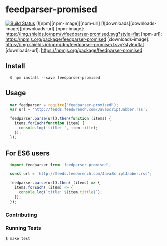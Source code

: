 # feedparser-promised

[![Build
Status](https://snap-ci.com/alabeduarte/feedparser-promised/branch/master/build_image)](https://snap-ci.com/alabeduarte/feedparser-promised/branch/master)
[![npm][npm-image]][npm-url]
[![downloads][downloads-image]][downloads-url]
[npm-image]: https://img.shields.io/npm/v/feedparser-promised.svg?style=flat
[npm-url]: https://npmjs.org/package/feedparser-promised
[downloads-image]: https://img.shields.io/npm/dm/feedparser-promised.svg?style=flat
[downloads-url]: https://npmjs.org/package/feedparser-promised

## Install

```
  $ npm install --save feedparser-promised
```

## Usage

```javascript
  var feedparser = require('feedparser-promised');
  var url = 'http://feeds.feedwrench.com/JavaScriptJabber.rss';

  feedparser.parse(url).then(function (items) {
    items.forEach(function (item) {
      console.log('title: ', item.title);
    });
  });
```

## For ES6 users

```javascript
  import feedparser from 'feedparser-promised';

  const url = 'http://feeds.feedwrench.com/JavaScriptJabber.rss';

  feedparser.parse(url).then( (items) => {
    items.forEach( (item) => {
      console.log(`title: ${item.tittle}`);
    });
  });
```

### Contributing

### Running Tests

```bash
$ make test
```

